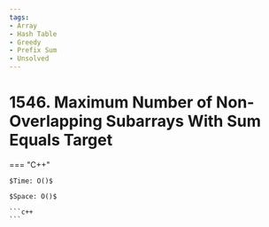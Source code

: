 ```yaml
---
tags:
- Array
- Hash Table
- Greedy
- Prefix Sum
- Unsolved
---
```



# 1546. Maximum Number of Non-Overlapping Subarrays With Sum Equals Target

=== "C++"

    $Time: O()$

    $Space: O()$

    ```c++
    ```